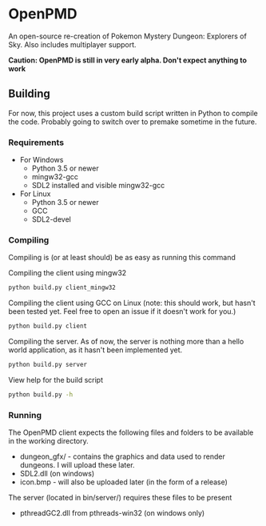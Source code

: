# OpenPMD
An open-source re-creation of Pokemon Mystery Dungeon: Explorers of Sky. Also includes multiplayer support.

**Caution: OpenPMD is still in very early alpha. Don't expect anything to work**

## Building
For now, this project uses a custom build script written in Python to compile the code. Probably going to switch over to premake sometime in the future.

### Requirements
* For Windows
  * Python 3.5 or newer
  * mingw32-gcc
  * SDL2 installed and visible mingw32-gcc
* For Linux
  * Python 3.5 or newer
  * GCC
  * SDL2-devel

### Compiling
Compiling is (or at least should) be as easy as running this command

Compiling the client using mingw32
```bash
python build.py client_mingw32
```

Compiling the client using GCC on Linux (note: this should work, but hasn't been tested yet. Feel free to open an issue if it doesn't work for you.)
```bash
python build.py client
```

Compiling the server. As of now, the server is nothing more than a hello world application, as it hasn't been implemented yet.
```bash
python build.py server
```

View help for the build script
```bash
python build.py -h
```

### Running
The OpenPMD client expects the following files and folders to be available in the working directory.
* dungeon_gfx/ - contains the graphics and data used to render dungeons. I will upload these later.
* SDL2.dll (on windows)
* icon.bmp - will also be uploaded later (in the form of a release)

The server (located in bin/server/) requires these files to be present
* pthreadGC2.dll from pthreads-win32 (on windows only)
